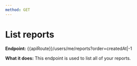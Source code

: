 ```yaml
---
method: GET
---
```


# List reports

**Endpoint:** {{apiRoute}}/users/me/reports?order=createdAt|-1

**What it does:** This endpoint is used to list all of your reports.
